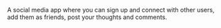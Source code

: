 A social media app where you can sign up and connect with other users, add them as friends, post your thoughts and comments.
